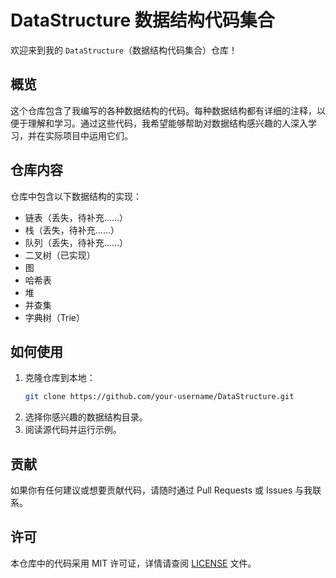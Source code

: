 # DataStructure 数据结构代码集合

欢迎来到我的 `DataStructure`（数据结构代码集合）仓库！

## 概览

这个仓库包含了我编写的各种数据结构的代码。每种数据结构都有详细的注释，以便于理解和学习。通过这些代码，我希望能够帮助对数据结构感兴趣的人深入学习，并在实际项目中运用它们。

## 仓库内容

仓库中包含以下数据结构的实现：

- 链表（丢失，待补充……）
- 栈（丢失，待补充……）
- 队列（丢失，待补充……）
- 二叉树（已实现）
- 图
- 哈希表
- 堆
- 并查集
- 字典树（Trie）

## 如何使用

1. 克隆仓库到本地：
   ```bash
   git clone https://github.com/your-username/DataStructure.git
   ```
2. 选择你感兴趣的数据结构目录。
3. 阅读源代码并运行示例。

## 贡献

如果你有任何建议或想要贡献代码，请随时通过 Pull Requests 或 Issues 与我联系。

## 许可

本仓库中的代码采用 MIT 许可证，详情请查阅 [LICENSE](LICENSE) 文件。
